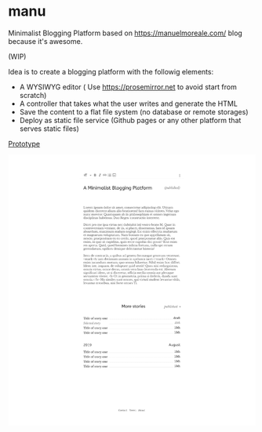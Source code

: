 # manu
Minimalist Blogging Platform based on https://manuelmoreale.com/ blog because it's awesome.


(WIP)

Idea is to create a blogging platform with the followig elements:

- A WYSIWYG editor ( Use https://prosemirror.net to avoid start from scratch)
- A controller that takes what the user writes and generate the HTML
- Save the content to a flat file system (no database or remote storages)
- Deploy as static file service (Github pages or any other platform that serves static files)


[Prototype](https://www.figma.com/proto/3dpkBtXMu7a01QbFbKZOoZ/Blog-Platform?node-id=40%3A131&scaling=min-zoom)


![manu-editor.svg](manu-editor.svg)
